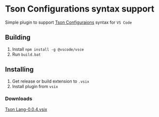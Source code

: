 # Tson Configurations syntax support

Simple plugin to support
[Tson Configuraions](https://github.com/Te4hnoPlus/TsonConfigurations) syntax for `VS Code`

## Building

1) Install `npm install -g @vscode/vsce`
2) Run `build.bat`

## Installing

1) Get release or build extension to `.vsix`
2) Install plugin from `vsix`

### Downloads
[Tson Lang-0.0.4.vsix](https://github.com/Te4hnoPlus/TsonLangVS/releases/download/pre/tsonlang-0.0.4.vsix)